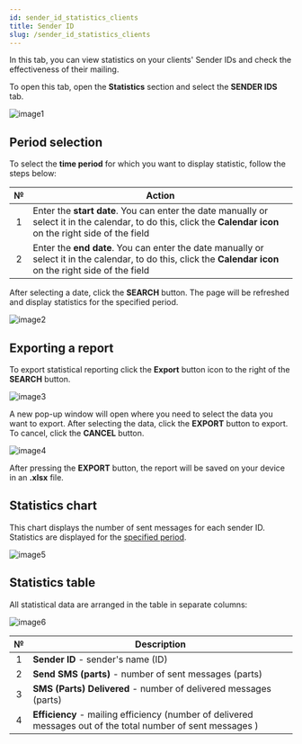 ```yaml
---
id: sender_id_statistics_clients
title: Sender ID
slug: /sender_id_statistics_clients
---
```


In this tab, you can view statistics on your clients' Sender IDs and check the effectiveness of their mailing.

To open this tab, open the **Statistics** section and select the **SENDER IDS** tab.

![image1](/img/en/clients_statistics_sender_ids/image1.png)

## Period selection

To select the **time period** for which you want to display statistic, follow the steps below:

|  №  | Action |
| :-: | ------ |
| 1 | Enter the **start date**. You can enter the date manually or select it in the calendar, to do this, click the **Calendar icon** on the right side of the field |
| 2 | Enter the **end date**. You can enter the date manually or select it in the calendar, to do this, click the **Calendar icon** on the right side of the field |

After selecting a date, click the **SEARCH** button. The page will be refreshed and display statistics for the specified period.

![image2](/img/en/clients_statistics_sender_ids/image2.png)

## Exporting a report

To export statistical reporting click the **Export** button icon to the right of the **SEARCH** button.

![image3](/img/en/clients_statistics_sender_ids/image3.png)

A new pop-up window will open where you need to select the data you want to export. After selecting the data, click the **EXPORT** button to export. To cancel, click the **CANCEL** button.

![image4](/img/en/clients_statistics_sender_ids/image4.png)

After pressing the **EXPORT** button, the report will be saved on your device in an **.xlsx** file.

## Statistics chart

This chart displays the number of sent messages for each sender ID. Statistics are displayed for the [specified period](#period-selection).

![image5](/img/en/clients_statistics_sender_ids/image5.png)

## Statistics table

All statistical data are arranged in the table in separate columns:

![image6](/img/en/clients_statistics_sender_ids/image6.png)

|  №  | Description |
| :-: | ----------- |
| 1 | **Sender ID** - sender's name (ID) |
| 2 | **Send SMS (parts)** - number of sent messages (parts) |
| 3 | **SMS (Parts) Delivered** - number of delivered messages (parts) |
| 4 | **Efficiency** - mailing efficiency (number of delivered messages out of the total number of sent messages ) |
